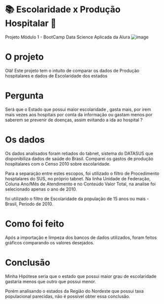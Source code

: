 # 📚  Escolaridade x Produção Hospitalar 💊

Projeto Módulo 1 - BootCamp Data Science Aplicada da Alura
![image](https://user-images.githubusercontent.com/57717982/141686944-37855357-41e1-451a-a868-07d370f98504.png)

# O projeto
Olá! Este projeto tem o intuito de comparar os dados de Produção hospitalares e dados de Escolaridade dos estados

# Pergunta 

Será que o Estado que possui maior escolaridade , gasta mais, por irem mais vezes aos hospitais por conta da informação ou gastam menos por saberem se prevenir de doenças, assim evitando a ida ao hospital ?

# Os dados
Os dados analisados foram retiados do tabnet, sistema do DATASUS que disponibiliza dados de saúde do Brasil. Comparei os gastos de produção hospitalares com o Censo 2010 sobre escolaridade.

Para a separação entre estes escopos, foi utilizado o filtro de Procedimento hosptalares do SUS, no próprio tabnet. Na linha Unidade de Federação, Coluna Ano/Mês de Atendimento e no Conteúdo Valor Total, na analise foi selecionado apenas o ano de 2010.

foi utilizado o filtro de Escolaridade da população de 15 anos ou mais - Brasil, Periodo de 2010.

# Como foi feito
Após a importação e limpeza dos bancos de dados utilizados, foram feitos gráficos comparando os valores desejados.

# Conclusão

Minha Hipótese seria que o estado que possui maior grau de escolaridade gastaria menos que outro que possui menor.

Porém analisando o estados da Região do Nordeste que possui taxa populacional parecidas, não é possível obter essa conclusão.
